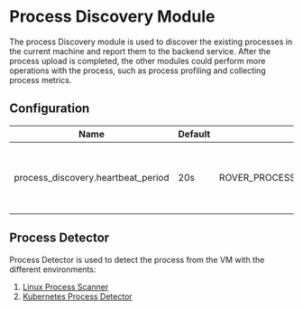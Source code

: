 # Process Discovery Module

The process Discovery module is used to discover the existing processes in the current machine and report them to the backend service.
After the process upload is completed, the other modules could perform more operations with the process, such as process profiling and collecting process metrics.

## Configuration

| Name | Default | Environment Key | Description |
|------|---------|-----------------|-------------|
| process_discovery.heartbeat_period | 20s | ROVER_PROCESS_DISCOVERY_HEARTBEAT_PERIOD | The period of report or keep-alive process to the backend. |

## Process Detector

Process Detector is used to detect the process from the VM with the different environments:
1. [Linux Process Scanner](./scanner.md)
2. [Kubernetes Process Detector](./kubernetes.md)
